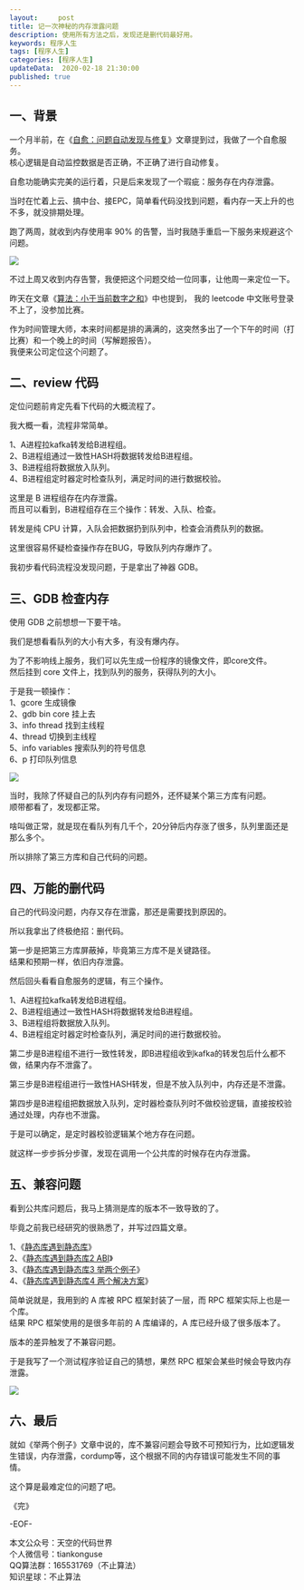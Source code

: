 ```yaml
---   
layout:     post  
title: 记一次神秘的内存泄露问题  
description: 使用所有方法之后，发现还是删代码最好用。  
keywords: 程序人生  
tags: [程序人生]    
categories: [程序人生]  
updateData:  2020-02-18 21:30:00  
published: true  
---  
```



## 一、背景  


一个月半前，在《[自愈：问题自动发现与修复](https://mp.weixin.qq.com/s/bAYL22JgAfCfttox4MBWNA)》文章提到过，我做了一个自愈服务。  
核心逻辑是自动监控数据是否正确，不正确了进行自动修复。  


自愈功能确实完美的运行着，只是后来发现了一个瑕疵：服务存在内存泄露。  


当时在忙着上云、搞中台、接EPC，简单看代码没找到问题，看内存一天上升的也不多，就没排期处理。  


跑了两周，就收到内存使用率 90% 的告警，当时我随手重启一下服务来规避这个问题。  


![](http://res.tiankonguse.com/images/2020/04/26/001.png)  


不过上周又收到内存告警，我便把这个问题交给一位同事，让他周一来定位一下。  


昨天在文章《[算法：小于当前数字之和](https://mp.weixin.qq.com/s/9-GoMSy6IekzvQK0mN-ufw)》中也提到， 我的 leetcode 中文账号登录不上了，没参加比赛。  


作为时间管理大师，本来时间都是排的满满的，这突然多出了一个下午的时间（打比赛）和一个晚上的时间（写解题报告）。  
我便来公司定位这个问题了。  


## 二、review 代码  


定位问题前肯定先看下代码的大概流程了。  


我大概一看，流程非常简单。  


1、A进程拉kafka转发给B进程组。  
2、B进程组通过一致性HASH将数据转发给B进程组。  
3、B进程组将数据放入队列。  
4、B进程组定时器定时检查队列，满足时间的进行数据校验。  


这里是 B 进程组存在内存泄露。  
而且可以看到，B进程组存在三个操作：转发、入队、检查。  


转发是纯 CPU 计算，入队会把数据扔到队列中，检查会消费队列的数据。  


这里很容易怀疑检查操作存在BUG，导致队列内存爆炸了。  


我初步看代码流程没发现问题，于是拿出了神器 GDB。  


## 三、GDB 检查内存  


使用 GDB 之前想想一下要干啥。  


我们是想看看队列的大小有大多，有没有爆内存。  


为了不影响线上服务，我们可以先生成一份程序的镜像文件，即core文件。  
然后挂到 core 文件上，找到队列的服务，获得队列的大小。  


于是我一顿操作：  
1、gcore 生成镜像  
2、gdb bin core 挂上去  
3、info thread  找到主线程  
4、thread 切换到主线程  
5、info variables 搜索队列的符号信息  
6、p  打印队列信息  


![](http://res.tiankonguse.com/images/2020/04/26/002.png)  


当时，我除了怀疑自己的队列内存有问题外，还怀疑某个第三方库有问题。  
顺带都看了，发现都正常。  


啥叫做正常，就是现在看队列有几千个，20分钟后内存涨了很多，队列里面还是那么多个。  


所以排除了第三方库和自己代码的问题。  




## 四、万能的删代码  


自己的代码没问题，内存又存在泄露，那还是需要找到原因的。  


所以我拿出了终极绝招：删代码。  


第一步是把第三方库屏蔽掉，毕竟第三方库不是关键路径。  
结果和预期一样，依旧内存泄露。  


然后回头看看自愈服务的逻辑，有三个操作。  

1、A进程拉kafka转发给B进程组。  
2、B进程组通过一致性HASH将数据转发给B进程组。  
3、B进程组将数据放入队列。  
4、B进程组定时器定时检查队列，满足时间的进行数据校验。  


第二步是B进程组不进行一致性转发，即B进程组收到kafka的转发包后什么都不做，结果内存不泄露了。  


第三步是B进程组进行一致性HASH转发，但是不放入队列中，内存还是不泄露。  


第四步是B进程组把数据放入队列，定时器检查队列时不做校验逻辑，直接按校验通过处理，内存也不泄露。  


于是可以确定，是定时器校验逻辑某个地方存在问题。  


就这样一步步拆分步骤，发现在调用一个公共库的时候存在内存泄露。  


## 五、兼容问题  


看到公共库问题后，我马上猜测是库的版本不一致导致的了。  


毕竟之前我已经研究的很熟悉了，并写过四篇文章。  


1、《[静态库遇到静态库](https://mp.weixin.qq.com/s/jrdJb-Zmsz12sJaEf7x96A)》  
2、《[静态库遇到静态库2 ABI](https://mp.weixin.qq.com/s/JWshuju45YfW8cpsKNMD3A)》  
3、《[静态库遇到静态库3 举两个例子](https://mp.weixin.qq.com/s/yh9A1d032QkWveRzoJu2SA)》  
4、《[静态库遇到静态库4 两个解决方案](https://mp.weixin.qq.com/s/xdyX0pQHeeesRvO6Q1rdog)》  


简单说就是，我用到的 A 库被 RPC 框架封装了一层，而 RPC 框架实际上也是一个库。  
结果 RPC 框架使用的是很多年前的 A 库编译的，A 库已经升级了很多版本了。  


版本的差异触发了不兼容问题。  


于是我写了一个测试程序验证自己的猜想，果然 RPC 框架会某些时候会导致内存泄露。  


![](http://res.tiankonguse.com/images/2020/04/26/003.png)  


## 六、最后  


就如《举两个例子》文章中说的，库不兼容问题会导致不可预知行为，比如逻辑发生错误，内存泄露，cordump等，这个根据不同的内存错误可能发生不同的事情。  


这个算是最难定位的问题了吧。  



《完》


-EOF-  



本文公众号：天空的代码世界  
个人微信号：tiankonguse  
QQ算法群：165531769（不止算法）  
知识星球：不止算法  


